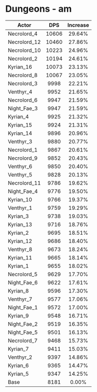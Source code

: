 # Dungeons - am
| Actor | DPS | Increase |
|---|:---:|:---:|
|Necrolord_4|10606|29.64%|
|Necrolord_12|10460|27.86%|
|Necrolord_10|10223|24.96%|
|Necrolord_2|10194|24.61%|
|Kyrian_16|10073|23.13%|
|Necrolord_8|10067|23.05%|
|Necrolord_3|9998|22.21%|
|Venthyr_4|9952|21.65%|
|Necrolord_6|9947|21.59%|
|Night_Fae_3|9947|21.59%|
|Kyrian_4|9925|21.32%|
|Kyrian_15|9924|21.31%|
|Kyrian_14|9896|20.96%|
|Venthyr_3|9880|20.77%|
|Necrolord_1|9867|20.61%|
|Necrolord_9|9852|20.43%|
|Venthyr_6|9850|20.40%|
|Venthyr_5|9828|20.13%|
|Necrolord_11|9786|19.62%|
|Night_Fae_4|9776|19.50%|
|Kyrian_10|9766|19.37%|
|Venthyr_1|9759|19.29%|
|Kyrian_3|9738|19.03%|
|Kyrian_13|9716|18.76%|
|Kyrian_2|9695|18.51%|
|Kyrian_12|9686|18.40%|
|Venthyr_8|9673|18.24%|
|Kyrian_11|9665|18.14%|
|Kyrian_1|9655|18.02%|
|Necrolord_5|9629|17.70%|
|Night_Fae_6|9622|17.61%|
|Kyrian_8|9596|17.30%|
|Venthyr_7|9577|17.06%|
|Night_Fae_1|9572|17.00%|
|Kyrian_9|9548|16.71%|
|Night_Fae_2|9519|16.35%|
|Night_Fae_5|9501|16.13%|
|Necrolord_7|9468|15.73%|
|Kyrian_7|9411|15.03%|
|Venthyr_2|9397|14.86%|
|Kyrian_6|9365|14.47%|
|Kyrian_5|9347|14.25%|
|Base|8181|0.00%|
